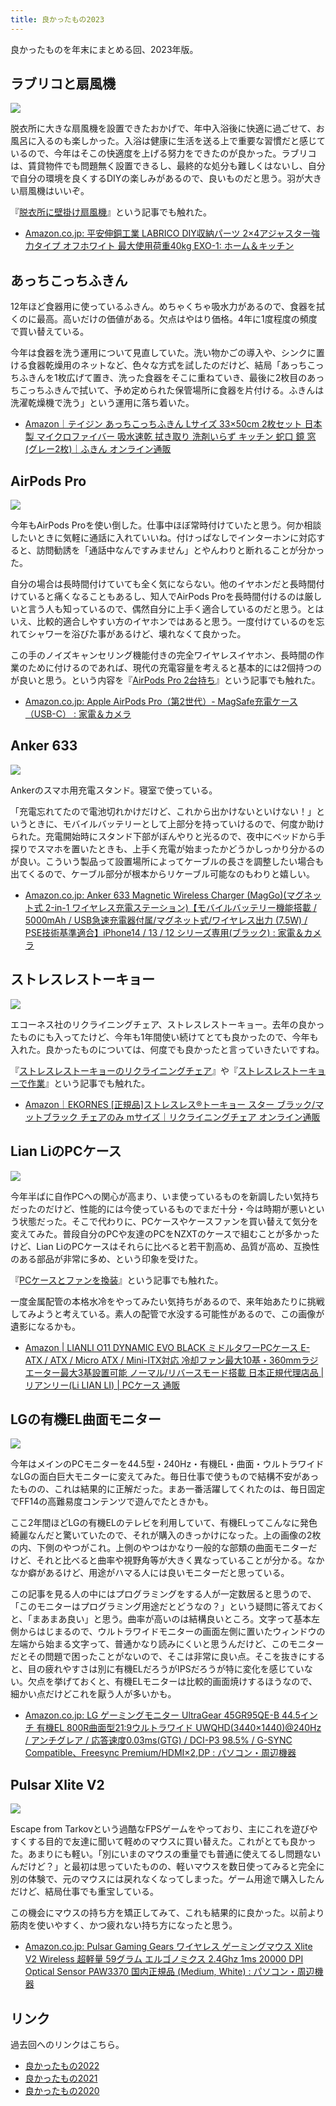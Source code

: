 ```yaml
---
title: 良かったもの2023
---
```


良かったものを年末にまとめる回、2023年版。

## ラブリコと扇風機

![](https://i.imgur.com/VXb6aCOh.jpg)

脱衣所に大きな扇風機を設置できたおかげで、年中入浴後に快適に過ごせて、お風呂に入るのも楽しかった。入浴は健康に生活を送る上で重要な習慣だと感じているので、今年はそこの快適度を上げる努力をできたのが良かった。ラブリコは、賃貸物件でも問題無く設置できるし、最終的な処分も難しくはないし、自分で自分の環境を良くするDIYの楽しみがあるので、良いものだと思う。羽が大きい扇風機はいいぞ。

『[脱衣所に壁掛け扇風機](https://r7kamura.com/articles/2023-06-16-labrico)』という記事でも触れた。

- [Amazon.co.jp: 平安伸銅工業 LABRICO DIY収納パーツ 2×4アジャスター強力タイプ オフホワイト 最大使用荷重40kg EXO-1: ホーム＆キッチン](https://www.amazon.co.jp/dp/B083WKG6JH)

## あっちこっちふきん

12年ほど食器用に使っているふきん。めちゃくちゃ吸水力があるので、食器を拭くのに最高。高いだけの価値がある。欠点はやはり価格。4年に1度程度の頻度で買い替えている。

今年は食器を洗う運用について見直していた。洗い物かごの導入や、シンクに置ける食器乾燥用のネットなど、色々な方式を試したのだけど、結局「あっちこっちふきんを1枚広げて置き、洗った食器をそこに重ねていき、最後に2枚目のあっちこっちふきんで拭いて、予め定められた保管場所に食器を片付ける。ふきんは洗濯乾燥機で洗う」という運用に落ち着いた。

- [Amazon｜テイジン あっちこっちふきん Lサイズ 33×50cm 2枚セット 日本製 マイクロファイバー 吸水速乾 拭き取り 洗剤いらず キッチン 蛇口 鏡 窓 (グレー2枚)｜ふきん オンライン通販](https://www.amazon.co.jp/dp/B0CKSW2822?th=1)

## AirPods Pro

![](https://i.imgur.com/tiF0eW9h.jpg)

今年もAirPods Proを使い倒した。仕事中ほぼ常時付けていたと思う。何か相談したいときに気軽に通話に入れていいね。付けっぱなしでインターホンに対応すると、訪問勧誘を「通話中なんですみません」とやんわりと断れることが分かった。

自分の場合は長時間付けていても全く気にならない。他のイヤホンだと長時間付けていると痛くなることもあるし、知人でAirPods Proを長時間付けるのは厳しいと言う人も知っているので、偶然自分に上手く適合しているのだと思う。とはいえ、比較的適合しやすい方のイヤホンではあると思う。一度付けているのを忘れてシャワーを浴びた事があるけど、壊れなくて良かった。

この手のノイズキャンセリング機能付きの完全ワイヤレスイヤホン、長時間の作業のために付けるのであれば、現代の充電容量を考えると基本的には2個持つのが良いと思う。という内容を『[AirPods Pro 2台持ち](https://r7kamura.com/articles/2023-07-11-airpods-pro-2)』という記事でも触れた。

- [Amazon.co.jp: Apple AirPods Pro（第2世代）​​​​​​​- MagSafe充電ケース（USB-C） : 家電＆カメラ](https://www.amazon.co.jp/dp/B0CHXVBQHR)

## Anker 633

![](https://i.imgur.com/UVgjTzVh.jpg)

Ankerのスマホ用充電スタンド。寝室で使っている。

「充電忘れてたので電池切れかけだけど、これから出かけないといけない！」というときに、モバイルバッテリーとして上部分を持っていけるので、何度か助けられた。充電開始時にスタンド下部がぼんやりと光るので、夜中にベッドから手探りでスマホを置いたときも、上手く充電が始まったかどうかしっかり分かるのが良い。こういう製品って設置場所によってケーブルの長さを調整したい場合も出てくるので、ケーブル部分が根本からリケーブル可能なのもわりと嬉しい。

- [Amazon.co.jp: Anker 633 Magnetic Wireless Charger (MagGo)(マグネット式 2-in-1 ワイヤレス充電ステーション)【モバイルバッテリー機能搭載 / 5000mAh / USB急速充電器付属/マグネット式/ワイヤレス出力 (7.5W) / PSE技術基準適合】iPhone14 / 13 / 12 シリーズ専用(ブラック) : 家電＆カメラ](https://www.amazon.co.jp/dp/B09B3LKKW7)

## ストレスレストーキョー

![](https://i.imgur.com/Q0pXWqEh.jpg)

エコーネス社のリクライニングチェア、ストレスレストーキョー。去年の良かったものにも入ってたけど、今年も1年間使い続けてとても良かったので、今年も入れた。良かったものについては、何度でも良かったと言っていきたいですね。

『[ストレスレストーキョーのリクライニングチェア](https://r7kamura.com/articles/2021-10-22-stressless-tokyo)』や『[ストレスレストーキョーで作業](https://r7kamura.com/articles/2022-05-05-stressless-tokyo)』という記事でも触れた。

- [Amazon｜EKORNES [正規品]ストレスレス®トーキョー スター ブラック/マットブラック チェアのみ mサイズ｜リクライニングチェア オンライン通販](https://www.amazon.co.jp/dp/B08B3S2SNZ?th=1)

## Lian LiのPCケース

![](https://i.imgur.com/y7JVjg4h.jpg)

今年半ばに自作PCへの関心が高まり、いま使っているものを新調したい気持ちだったのだけど、性能的には今使っているものでまだ十分・今は時期が悪いという状態だった。そこで代わりに、PCケースやケースファンを買い替えて気分を変えてみた。普段自分のPCや友達のPCをNZXTのケースで組むことが多かったけど、Lian LiのPCケースはそれらに比べると若干割高め、品質が高め、互換性のある部品が非常に多め、という印象を受けた。

『[PCケースとファンを換装](https://r7kamura.com/articles/2023-05-29-pc-case)』という記事でも触れた。

一度金属配管の本格水冷をやってみたい気持ちがあるので、来年始あたりに挑戦してみようと考えている。素人の配管で水没する可能性があるので、この画像が遺影になるかも。

- [Amazon | LIANLI O11 DYNAMIC EVO BLACK ミドルタワーPCケース E-ATX / ATX / Micro ATX / Mini-ITX対応 冷却ファン最大10基・360mmラジエーター最大3基設置可能 ノーマル/リバースモード搭載 日本正規代理店品 | リアンリー(Li LIAN LI) | PCケース 通販](https://www.amazon.co.jp/dp/B0BKZS3XM2)

## LGの有機EL曲面モニター

![](https://i.imgur.com/sPjrNGPh.jpg)

今年はメインのPCモニターを44.5型・240Hz・有機EL・曲面・ウルトラワイドなLGの面白巨大モニターに変えてみた。毎日仕事で使うもので結構不安があったものの、これは結果的に正解だった。まあ一番活躍してくれたのは、毎日固定でFF14の高難易度コンテンツで遊んでたときかも。

ここ2年間ほどLGの有機ELのテレビを利用していて、有機ELってこんなに発色綺麗なんだと驚いていたので、それが購入のきっかけになった。上の画像の2枚の内、下側のやつがこれ。上側のやつはかなり一般的な部類の曲面モニターだけど、それと比べると曲率や視野角等が大きく異なっていることが分かる。なかなか癖があるけど、用途がハマる人には良いモニターだと思っている。

この記事を見る人の中にはプログラミングをする人が一定数居ると思うので、「このモニターはプログラミング用途だとどうなの？」という疑問に答えておくと、「まあまあ良い」と思う。曲率が高いのは結構良いところ。文字って基本左側からはじまるので、ウルトラワイドモニターの画面左側に置いたウィンドウの左端から始まる文字って、普通かなり読みにくいと思うんだけど、このモニターだとその問題で困ったことがないので、そこは非常に良い点。そこを抜きにすると、目の疲れやすさは別に有機ELだろうがIPSだろうが特に変化を感じていない。欠点を挙げておくと、有機ELモニターは比較的画面焼けするほうなので、細かい点だけどこれを厭う人が多いかも。

- [Amazon.co.jp: LG ゲーミングモニター UltraGear 45GR95QE-B 44.5インチ 有機EL 800R曲面型21:9ウルトラワイド UWQHD(3440×1440)@240Hz / アンチグレア / 応答速度0.03ms(GTG) / DCI-P3 98.5% / G-SYNC Compatible、Freesync Premium/HDMI×2,DP : パソコン・周辺機器](https://www.amazon.co.jp/dp/B0BWMJ6XL2?th=1)

## Pulsar Xlite V2

![](https://i.imgur.com/0oPuTbph.jpg)

Escape from Tarkovという過酷なFPSゲームをやっており、主にこれを遊びやすくする目的で友達に聞いて軽めのマウスに買い替えた。これがとても良かった。あまりにも軽い。「別にいまのマウスの重量でも普通に使えてるし問題ないんだけど？」と最初は思っていたものの、軽いマウスを数日使ってみると完全に別の体験で、元のマウスには戻れなくなってしまった。ゲーム用途で購入したんだけど、結局仕事でも重宝している。

この機会にマウスの持ち方を矯正してみて、これも結果的に良かった。以前より筋肉を使いやすく、かつ疲れない持ち方になったと思う。

- [Amazon.co.jp: Pulsar Gaming Gears ワイヤレス ゲーミングマウス Xlite V2 Wireless 超軽量 59グラム エルゴノミクス 2.4Ghz 1ms 20000 DPI Optical Sensor PAW3370 国内正規品 (Medium, White) : パソコン・周辺機器](https://www.amazon.co.jp/dp/B09WXGMTDS?th=1)


## リンク

過去回へのリンクはこちら。

- [良かったもの2022](https://r7kamura.com/articles/2022-12-26-good-buy-2022)
- [良かったもの2021](https://r7kamura.com/articles/2021-12-29-good-buy-2021)
- [良かったもの2020](https://r7kamura.com/articles/2020-11-23-good-buy-2020)
